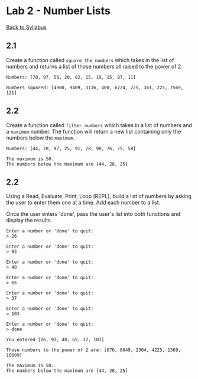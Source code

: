 # <a id="top"></a>Lab 2 - Number Lists

[Back to Syllabus](https://github.com/PdxCodeGuild/Programming102#top)

## 2.1

Create a function called `square_the_numbers` which takes in the list of numbers and returns a list of those numbers all raised to the power of 2.

```
Numbers: [70, 97, 56, 20, 82, 15, 19, 15, 87, 11]

Numbers squared: [4900, 9409, 3136, 400, 6724, 225, 361, 225, 7569, 121]
```

## 2.2

Create a function called `filter_numbers` which takes in a list of numbers and a `maximum` number. The function will return a new list containing only the numbers below the `maximum`.

```
Numbers: [44, 28, 97, 25, 91, 78, 90, 76, 75, 58]

The maximum is 50.
The numbers below the maximum are [44, 28, 25]
```

## 2.2

Using a Read, Evaluate, Print, Loop (REPL), build a list of numbers by asking the user to enter them one at a time. Add each number to a list.

Once the user enters 'done', pass the user's list into both functions and display the results.

```
Enter a number or 'done' to quit:
> 26

Enter a number or 'done' to quit:
> 93

Enter a number or 'done' to quit:
> 48

Enter a number or 'done' to quit:
> 65

Enter a number or 'done' to quit:
> 37

Enter a number or 'done' to quit:
> 103

Enter a number or 'done' to quit:
> done

You entered [26, 93, 48, 65, 37, 103]

Those numbers to the power of 2 are: [676, 8649, 2304, 4225, 1369, 10609]

The maximum is 50.
The numbers below the maximum are [44, 28, 25]
```

